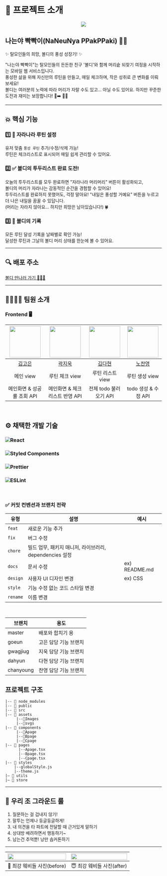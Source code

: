 # 👋 프로젝트 소개 
<p align="center"><img src="https://github.com/user-attachments/assets/8291f134-aa92-4cfe-acbe-7914919385a7"></p>

## 나는야 빡빡이(NaNeuNya PPakPPaki) 🧑‍🦲
✨ 탈모인들의 희망, 볼디의 풍성 성장기! ✨

"나는야 빡빡이"는 탈모인들의 든든한 친구 '볼디'와 함께 머리숱 되찾기 여정을 시작하는 모바일 웹 서비스입니다. <br/>
풍성한 삶을 위해 자신만의 루틴을 만들고, 매일 체크하며, 작은 성취로 큰 변화를 이뤄보세요!  <br/>
볼디는 여러분의 노력에 따라 머리가 자랄 수도 있고… 아닐 수도 있어요. 하지만 꾸준한 도전과 재미는 보장합니다! 🦲➡️ 💇‍♂️  <br/>

---
## 💥 핵심 기능

### 1️⃣ 🌱 자라나라 루틴 설정

유저 맞춤 `풍성 루틴` 추가/수정/삭제 가능!  <br/>
루틴은 체크리스트로 표시되어 매일 쉽게 관리할 수 있어요.

### 2️⃣ ✅ 볼디의 투두리스트 완료 도전!

오늘의 투두리스트를 모두 완료하면 "자라나라 머리머리" 버튼이 활성화되고,  <br/>
볼디의 머리가 자라나는 감동적인 순간을 경험할 수 있어요!  <br/>
투두리스트를 완료하지 못했어도, 걱정 말아요! "내일은 풍성할 거예요" 버튼을 누르고 더 나은 내일을 꿈꿀 수 있답니다. <br/>
(머리는 자라지 않아요… 하지만 희망은 남아있습니다!) 🍀  

### 3️⃣ 📅 볼디의 기록

모든 루틴 달성 기록을 날짜별로 확인 가능! <br/>
달성한 루틴과 그날의 볼디 머리 상태를 한눈에 볼 수 있어요.

---
## 🔍 배포 주소

 [볼디 만나러 가기 🏃🏃‍♀️](https://35-sopkathon-web-web3.vercel.app/)

---

## 👨‍👩‍👧‍👦 팀원 소개

### Frontend 🖥️
| <img src="https://github.com/user-attachments/assets/9650ab2d-5bdc-488f-8194-b3adc789fa56" width="100" height="100"> | <img src="https://avatars.githubusercontent.com/gwagjiug?v=4" width="100" height="100"> | <img src="https://avatars.githubusercontent.com/daahyunk?v=4" width="100" height="100"> | <img src="https://avatars.githubusercontent.com/shroqkf?v=4" width="100" height="100"> |
|:---:|:---:|:---:|:---:|
| [김고은](https://github.com/gonn-i) | [곽지욱](https://github.com/gwagjiug) | [김다현](https://github.com/daahyunk) | [노찬영](https://github.com/shroqkf) |
| 메인 view | 루틴 체크 view | 루틴 리스트 view | 루틴 생성 view |
| 메인화면 & 성공률 조회 API | 메인화면 & 체크리스트 반영 API | 전체 todo 불러오기 API | todo 생성 & 수정 API |

<br>

## ⚙️ 채택한 개발 기술

### ![React](https://img.shields.io/badge/React-000000?style=for-the-badge&logo=react)
### ![Styled Components](https://img.shields.io/badge/styled--components-DB7093?style=for-the-badge&logo=styled-components&logoColor=white) 
### ![Prettier](https://img.shields.io/badge/prettier-%23F7B93E.svg?style=for-the-badge&logo=prettier&logoColor=black) 
### ![ESLint](https://img.shields.io/badge/ESLint-4B3263?style=for-the-badge&logo=eslint&logoColor=white)

<br>

### ✅ 커밋 컨벤션과 브랜치 전략

| 유형       | 설명                                   | 예시                          |
|------------|----------------------------------------|-------------------------------|
| `feat`     | 새로운 기능 추가                      |                               |
| `fix`      | 버그 수정                              |                               |
| `chore`    | 빌드 업무, 패키지 매니저, 라이브러리, dependencies 설정 |                               |
| `docs`     | 문서 수정                              | ex) README.md                 |
| `design`   | 사용자 UI 디자인 변경                 | ex) CSS                       |
| `style`    | 기능 수정 없는 코드 스타일 변경       |                               |
| `rename`   | 이름 변경                              |                               |

<br>

| 브랜치 | 용도 |
| ------ | ---- |
| master | 배포와 합치기 용 |
| goeun  | 고은 담당 기능 브랜치 |
| gwagjiug | 지욱 담당 기능 브랜치 |
| dahyun | 다현 담당 기능 브랜치 |
| chanyoung | 찬영 담당 기능 브랜치 |

## 프로젝트 구조
```
|-- 📁 node_modules
|-- 📁 public
|-- 📁 src
|-- 📁 assets
     |--📁Images
     |--📁svgs
|-- 📁 components
     |--📁Apage
     |--📁Bpage
     |--📁Cpage
|-- 📁 pages
      |--Apage.tsx
      |--Bpage.tsx
      |--Cpage.tsx
|-- 📁 styles
    |--globalStyle.js
    |--theme.js
|— 📁 utils
|— 📁 store
```
---
## 🫶 우리 조 그라운드 룰
1. 질문하는 걸 겁내지 않기!
2. 말투는 언제나 둥글둥글하게!
3. 내 의견을 타 파트에 전달할 때 근거있게 말하기
4. 상대방 배려하면서 행동하기~
5. 남는건 추억뿐! 낭만 솝커톤하기

---
| <img src="https://github.com/user-attachments/assets/3e0c332b-d9eb-467b-8c70-637a3f37c5d7" width="100%" height="50%"> | <img src="https://github.com/user-attachments/assets/35fa065a-1987-4ab3-bdcf-2359bd4a2ed8" width="100%" height="50%"> | 
|:---:|:---:|
| 🥰 최강 웨비들 사진(before) | 😇 최강 웨비들 사진(after) |
